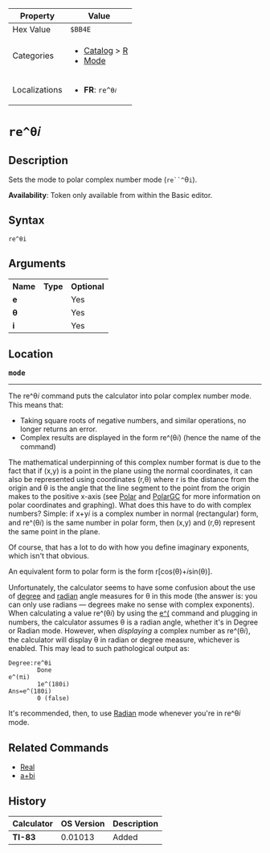 | Property      | Value |
|---------------|-------|
| Hex Value     | `$BB4E`|
| Categories    | <ul><li>[Catalog](<../categories/Catalog.md>) > [R](<../categories/Catalog.md#R>)</li><li>[Mode](<../categories/Mode.md>)</li></ul> |
| Localizations | <ul><li><b>FR</b>: `re^θ𝑖`</li></ul> |

# `re^θ𝑖`

## Description
Sets the mode to polar complex number mode (`re``^`θ`i`).


<b>Availability</b>: Token only available from within the Basic editor.

## Syntax
`re^θi`

## Arguments
<table>
<tr><th>Name</th><th>Type</th><th>Optional</th></tr>

<tr><td><b>e</b></td><td></td><td>Yes</td></tr>

<tr><td><b>θ</b></td><td></td><td>Yes</td></tr>

<tr><td><b>i</b></td><td></td><td>Yes</td></tr>

</table>

## Location
<tt><kbd><b>mode</b></kbd></tt>
<hr>

The re^θ𝑖 command puts the calculator into polar complex number mode. This means that:

*   Taking square roots of negative numbers, and similar operations, no longer returns an error.
*   Complex results are displayed in the form re^(θ𝑖) (hence the name of the command)

The mathematical underpinning of this complex number format is due to the fact that if (x,y) is a point in the plane using the normal coordinates, it can also be represented using coordinates (r,θ) where r is the distance from the origin and θ is the angle that the line segment to the point from the origin makes to the positive x-axis (see [Polar](/polar-mode) and [PolarGC](/polargc) for more information on polar coordinates and graphing). What does this have to do with complex numbers? Simple: if x+y𝑖 is a complex number in normal (rectangular) form, and re^(θ𝑖) is the same number in polar form, then (x,y) and (r,θ) represent the same point in the plane.

Of course, that has a lot to do with how you define imaginary exponents, which isn't that obvious.

An equivalent form to polar form is the form r[cos(θ)+𝑖sin(θ)].

Unfortunately, the calculator seems to have some confusion about the use of [degree](/degree-mode) and [radian](/radian-mode) angle measures for θ in this mode (the answer is: you can only use radians — degrees make no sense with complex exponents). When calculating a value re^(θ𝑖) by using the [e^(](/e-exponent) command and plugging in numbers, the calculator assumes θ is a radian angle, whether it's in Degree or Radian mode. However, when _displaying_ a complex number as re^(θ𝑖), the calculator will display θ in radian or degree measure, whichever is enabled. This may lead to such pathological output as:

```ti-basic
Degree:re^θi
        Done
e^(πi)
        1e^(180i)
Ans=e^(180i)
        0 (false)
```

It's recommended, then, to use [Radian](/radian-mode) mode whenever you're in re^θ𝑖 mode.

## Related Commands

*   [Real](/real-mode)
*   [a+bi](/a-bi)

## History
| Calculator | OS Version | Description |
|------------|------------|-------------|
| <b>TI-83</b> | 0.01013 | Added |


